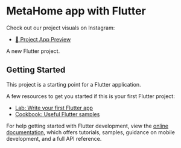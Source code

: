 # MetaHome app with Flutter
Check out our project visuals on Instagram:

- [📸 Project App Preview](https://www.instagram.com/p/DHIFfTRySKN/?utm_source=ig_web_copy_link&igsh=MzRlODBiNWFlZA==)  

A new Flutter project.

## Getting Started

This project is a starting point for a Flutter application.

A few resources to get you started if this is your first Flutter project:

- [Lab: Write your first Flutter app](https://docs.flutter.dev/get-started/codelab)
- [Cookbook: Useful Flutter samples](https://docs.flutter.dev/cookbook)

For help getting started with Flutter development, view the
[online documentation](https://docs.flutter.dev/), which offers tutorials,
samples, guidance on mobile development, and a full API reference.
